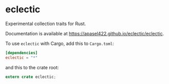 # eclectic

Experimental collection traits for Rust.

Documentation is available at https://apasel422.github.io/eclectic/eclectic.

To use `eclectic` with Cargo, add this to `Cargo.toml`:

```toml
[dependencies]
eclectic = "*"
```

and this to the crate root:

```rust
extern crate eclectic;
```
